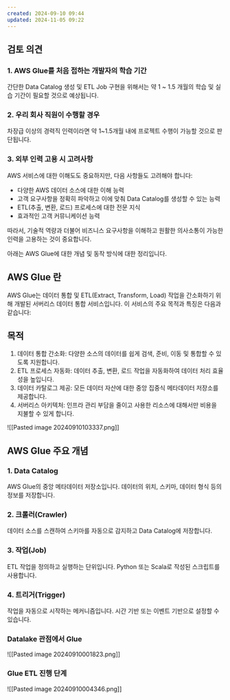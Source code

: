 ```yaml
---
created: 2024-09-10 09:44
updated: 2024-11-05 09:22
---
```

## 검토 의견

### 1. AWS Glue를 처음 접하는 개발자의 학습 기간

간단한 Data Catalog 생성 및 ETL Job 구현을 위해서는 약 1 ~ 1.5 개월의 학습 및 실습 기간이 필요할 것으로 예상됩니다.

### 2. 우리 회사 직원이 수행할 경우

차장급 이상의 경력직 인력이라면 약 1~1.5개월 내에 프로젝트 수행이 가능할 것으로 판단됩니다.

### 3. 외부 인력 고용 시 고려사항

AWS 서비스에 대한 이해도도 중요하지만, 다음 사항들도 고려해야 합니다:

- 다양한 AWS 데이터 소스에 대한 이해 능력
- 고객 요구사항을 정확히 파악하고 이에 맞춰 Data Catalog를 생성할 수 있는 능력
- ETL(추출, 변환, 로드) 프로세스에 대한 전문 지식
- 효과적인 고객 커뮤니케이션 능력

따라서, 기술적 역량과 더불어 비즈니스 요구사항을 이해하고 원활한 의사소통이 가능한 인력을 고용하는 것이 중요합니다.

아래는 AWS Glue에 대한 개념 및 동작 방식에 대한 정리입니다.
## AWS Glue 란
AWS Glue는 데이터 통합 및 ETL(Extract, Transform, Load) 작업을 간소화하기 위해 개발된 서버리스 데이터 통합 서비스입니다. 이 서비스의 주요 목적과 특징은 다음과 같습니다:

## 목적
1. 데이터 통합 간소화: 다양한 소스의 데이터를 쉽게 검색, 준비, 이동 및 통합할 수 있도록 지원합니다.
2. ETL 프로세스 자동화: 데이터 추출, 변환, 로드 작업을 자동화하여 데이터 처리 효율성을 높입니다.
3. 데이터 카탈로그 제공: 모든 데이터 자산에 대한 중앙 집중식 메타데이터 저장소를 제공합니다.
4. 서버리스 아키텍처: 인프라 관리 부담을 줄이고 사용한 리소스에 대해서만 비용을 지불할 수 있게 합니다.

![[Pasted image 20240910103337.png]]

## AWS Glue 주요 개념
### 1. Data Catalog

AWS Glue의 중앙 메타데이터 저장소입니다. 데이터의 위치, 스키마, 데이터 형식 등의 정보를 저장합니다.

### 2. 크롤러(Crawler)

데이터 소스를 스캔하여 스키마를 자동으로 감지하고 Data Catalog에 저장합니다.

### 3. 작업(Job)

ETL 작업을 정의하고 실행하는 단위입니다. Python 또는 Scala로 작성된 스크립트를 사용합니다.

### 4. 트리거(Trigger)

작업을 자동으로 시작하는 메커니즘입니다. 시간 기반 또는 이벤트 기반으로 설정할 수 있습니다.


### Datalake 관점에서 Glue
![[Pasted image 20240910001823.png]]

### Glue ETL 진행 단계
![[Pasted image 20240910004346.png]]




